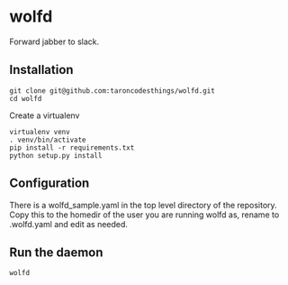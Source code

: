 # wolfd
Forward jabber to slack.

## Installation
```
git clone git@github.com:taroncodesthings/wolfd.git
cd wolfd
```
Create a virtualenv
```
virtualenv venv
. venv/bin/activate
pip install -r requirements.txt
python setup.py install
```

## Configuration
There is a wolfd_sample.yaml in the top level directory of the repository. Copy this to the homedir of the user you are running wolfd as, rename to .wolfd.yaml and edit as needed.

## Run the daemon
```
wolfd
```
